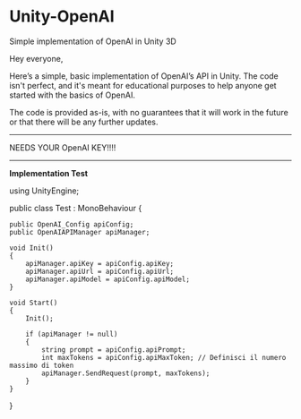 # Unity-OpenAI
Simple implementation of OpenAI in Unity 3D

Hey everyone,

Here’s a simple, basic implementation of OpenAI’s API in Unity. The code isn't perfect, and it's meant for educational purposes to help anyone get started with the basics of OpenAI.

The code is provided as-is, with no guarantees that it will work in the future or that there will be any further updates.

*******************************
NEEDS YOUR OpenAI KEY!!!!
*******************************


**Implementation Test**

using UnityEngine;

public class Test : MonoBehaviour
{    
    
    public OpenAI_Config apiConfig;
    public OpenAIAPIManager apiManager;

    void Init()
    {
        apiManager.apiKey = apiConfig.apiKey;
        apiManager.apiUrl = apiConfig.apiUrl;
        apiManager.apiModel = apiConfig.apiModel;
    }

    void Start()
    {
        Init();

        if (apiManager != null)
        {
            string prompt = apiConfig.apiPrompt;
            int maxTokens = apiConfig.apiMaxToken; // Definisci il numero massimo di token
            apiManager.SendRequest(prompt, maxTokens);
        }
    }
}


